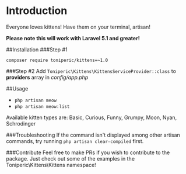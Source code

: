 # Introduction
Everyone loves kittens! Have them on your terminal, artisan!

**Please note this will work with Laravel 5.1 and greater!**

##Installation
###Step #1
```
composer require toniperic/kittens=~1.0
```
###Step #2
Add `Toniperic\Kittens\KittensServiceProvider::class` to **providers** array in *config/app.php*

##Usage
- `php artisan meow`
- `php artisan meow:list`

Available kitten types are: Basic, Curious, Funny, Grumpy, Moon, Nyan, Schrodinger

###Troubleshooting
If the command isn't displayed among other artisan commands, try running `php artisan clear-compiled` first.

###Contribute
Feel free to make PRs if you wish to contribute to the package. Just check out some of the examples in the Toniperic\Kittens\Kittens namespace!
